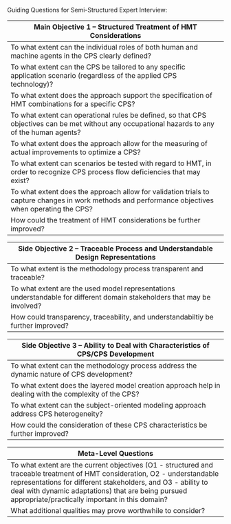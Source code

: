 Guiding Questions for Semi-Structured Expert Interview:

| Main Objective 1 &ndash; Structured Treatment of HMT Considerations |
| -------- |
| To what extent can the individual roles of both human and machine agents in the CPS clearly defined?  |
| To what extent can the CPS be tailored to any specific application scenario (regardless of the applied CPS technology)? |
| To what extent does the approach support the specification of HMT combinations for a specific CPS? |
| To what extent can operational rules be defined, so that CPS objectives can be met without any occupational hazards to any of the human agents? |
| To what extent does the approach allow for the measuring of actual improvements to optimize a CPS? |
| To what extent can scenarios be tested with regard to HMT, in order to recognize CPS process flow deficiencies that may exist? |
| To what extent does the approach allow for validation trials to capture changes in work methods and performance objectives when operating the CPS? |
| How could the treatment of HMT considerations be further improved? |

| Side Objective 2 &ndash; Traceable Process and Understandable Design Representations |
| -------- |
| To what extent is the methodology process transparent and traceable? |
| To what extent are the used model representations understandable for different domain stakeholders that may be involved? |
| How could transparency, traceability, and understandabiltiy be further improved? |

| Side Objective 3 &ndash; Ability to Deal with Characteristics of CPS/CPS Development |
| -------- |
| To what extent can the methodology process address the dynamic nature of CPS development? |
| To what extent does the layered model creation approach help in dealing with the complexity of the CPS? |
| To what extent can the subject-oriented modeling approach address CPS heterogeneity? |
| How could the consideration of these CPS characteristics be further improved? |

| Meta-Level Questions |
| -------- |
| To what extent are the current objectives (O1 - structured and traceable treatment of HMT consideration, O2 - understandable representations for different stakeholders, and O3 - ability to deal with dynamic adaptations) that are being pursued appropriate/practically important in this domain? |
| What additional qualities may prove worthwhile to consider? |





